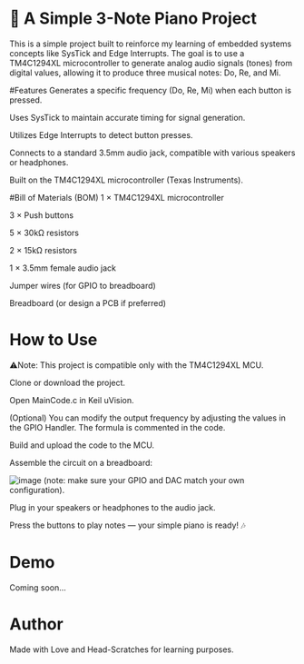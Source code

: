 # 🎹 A Simple 3-Note Piano Project
This is a simple project built to reinforce my learning of embedded systems concepts like SysTick and Edge Interrupts. The goal is to use a TM4C1294XL microcontroller to generate analog audio signals (tones) from digital values, allowing it to produce three musical notes: Do, Re, and Mi.

#Features
Generates a specific frequency (Do, Re, Mi) when each button is pressed.

Uses SysTick to maintain accurate timing for signal generation.

Utilizes Edge Interrupts to detect button presses.

Connects to a standard 3.5mm audio jack, compatible with various speakers or headphones.

Built on the TM4C1294XL microcontroller (Texas Instruments).

#Bill of Materials (BOM)
1 × TM4C1294XL microcontroller

3 × Push buttons

5 × 30kΩ resistors

2 × 15kΩ resistors

1 × 3.5mm female audio jack

Jumper wires (for GPIO to breadboard)

Breadboard (or design a PCB if preferred)

# How to Use
⚠Note: This project is compatible only with the TM4C1294XL MCU.

Clone or download the project.

Open MainCode.c in Keil uVision.

(Optional) You can modify the output frequency by adjusting the values in the GPIO Handler. The formula is commented in the code.

Build and upload the code to the MCU.

Assemble the circuit on a breadboard:

![image](https://github.com/user-attachments/assets/3871d191-b5ab-456a-bae0-855eff9a8801)
(note: make sure your GPIO and DAC match your own configuration).

Plug in your speakers or headphones to the audio jack.

Press the buttons to play notes — your simple piano is ready! 🎶

# Demo
Coming soon...


# Author
Made with Love and Head-Scratches for learning purposes.
